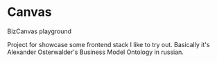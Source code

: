 Canvas
======

BizCanvas playground

Project for showcase some frontend stack I like to try out. Basically it's Alexander Osterwalder's Business Model Ontology in russian.
